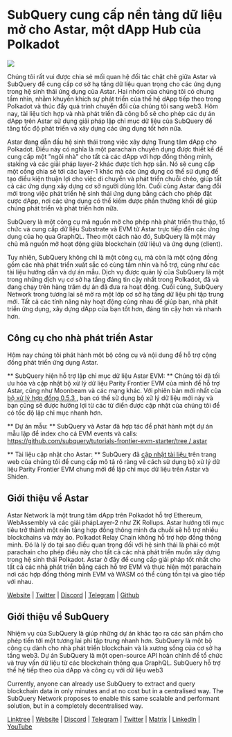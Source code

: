 # SubQuery cung cấp nền tảng dữ liệu mở cho Astar, một dApp Hub của Polkadot

![](https://miro.medium.com/max/1400/1*VtFbnTYV48Y5mpZtwZsdXA.png)

Chúng tôi rất vui được chia sẻ mối quan hệ đối tác chặt chẽ giữa Astar và SubQuery để cung cấp cơ sở hạ tầng dữ liệu quan trọng cho các ứng dụng trong hệ sinh thái ứng dụng của Astar. Hai nhóm của chúng tôi có chung tầm nhìn, nhằm khuyến khích sự phát triển của thế hệ dApp tiếp theo trong Polkadot và thúc đẩy quá trình chuyển đổi của chúng tôi sang web3. Hôm nay, tài liệu tích hợp và nhà phát triển đã công bố sẽ cho phép các dự án dApp trên Astar sử dụng giải pháp lập chỉ mục dữ liệu của SubQuery để tăng tốc độ phát triển và xây dựng các ứng dụng tốt hơn nữa.

Astar đang dẫn đầu hệ sinh thái trong việc xây dựng Trung tâm dApp cho Polkadot. Điều này có nghĩa là một parachain chuyên dụng được thiết kế để cung cấp một "ngôi nhà" cho tất cả các dApp với hợp đồng thông minh, staking và các giải pháp layer-2 khác được tích hợp sẵn. Nó sẽ cung cấp một cổng chia sẻ tới các layer-1 khác mà các ứng dụng có thể sử dụng để tạo điều kiện thuận lợi cho việc di chuyển và phát triển chuỗi chéo, giúp tất cả các ứng dụng xây dựng cơ sở người dùng lớn. Cuối cùng Astar đang đổi mới trong việc phát triển hệ sinh thái ứng dụng bằng cách cho phép đặt cược dApp, nơi các ứng dụng có thể kiếm được phần thưởng khối để giúp chúng phát triển và phát triển hơn nữa.

SubQuery là một công cụ mã nguồn mở cho phép nhà phát triển thu thập, tổ chức và cung cấp dữ liệu Substrate và EVM từ Astar trực tiếp đến các ứng dụng của họ qua GraphQL. Theo một cách nào đó, SubQuery là một máy chủ mã nguồn mở hoạt động giữa blockchain (dữ liệu) và ứng dụng (client).

Tuy nhiên, SubQuery không chỉ là một công cụ, mà còn là một cộng đồng gồm các nhà phát triển xuất sắc có cùng tầm nhìn và hỗ trợ, cũng như các tài liệu hướng dẫn và dự án mẫu. Dịch vụ được quản lý của SubQuery là một trong những dịch vụ cơ sở hạ tầng đáng tin cậy nhất trong Polkadot, đã và đang chạy trên hàng trăm dự án đã đưa ra hoạt động. Cuối cùng, SubQuery Network trong tương lai sẽ mở ra một lớp cơ sở hạ tầng dữ liệu phi tập trung mới. Tất cả các tính năng này hoạt động cùng nhau để giúp bạn, nhà phát triển ứng dụng, xây dựng dApp của bạn tốt hơn, đáng tin cậy hơn và nhanh hơn.

## **Công cụ cho nhà phát triển Astar**

Hôm nay chúng tôi phát hành một bộ công cụ và nội dung để hỗ trợ cộng đồng phát triển ứng dụng Astar.

** SubQuery hiện hỗ trợ lập chỉ mục dữ liệu Astar EVM: ** Chúng tôi đã tối ưu hóa và cập nhật bộ xử lý dữ liệu Parity Frontier EVM của mình để hỗ trợ Astar, cũng như Moonbeam và các mạng khác. Với phiên bản mới nhất của [ bộ xử lý hợp đồng 0.5.3 ](https://github.com/subquery/subql/releases/tag/contract-processors%2F0.5.3), bạn có thể sử dụng bộ xử lý dữ liệu mới này và bạn cũng sẽ được hưởng lợi từ các từ điển được cập nhật của chúng tôi để có tốc độ lập chỉ mục nhanh hơn.

** Dự án mẫu: ** SubQuery và Astar đã hợp tác để phát hành một dự án mẫu lập để index cho cả EVM events và calls: [ https://github.com/subquery/tutorials-frontier-evm-starter/tree / astar ](https://github.com/subquery/tutorials-frontier-evm-starter/tree/astar)

** Tài liệu cập nhật cho Astar: ** SubQuery đã [ cập nhật tài liệu ](https://university.subquery.network/build/substrate-evm.html) trên trang web của chúng tôi để cung cấp mô tả rõ ràng về cách sử dụng bộ xử lý dữ liệu Parity Frontier EVM chung mới để lập chỉ mục dữ liệu trên Astar và Shiden.

## Giới thiệu về Astar

Astar Network là một trung tâm dApp trên Polkadot hỗ trợ Ethereum, WebAssembly và các giải phápLayer-2 như ZK Rollups. Astar hướng tới mục tiêu trở thành một nền tảng hợp đồng thông minh đa chuỗi sẽ hỗ trợ nhiều blockchains và máy ảo. Polkadot Relay Chain không hỗ trợ hợp đồng thông minh. Đó là lý do tại sao điều quan trọng đối với hệ sinh thái là phải có một parachain cho phép điều này cho tất cả các nhà phát triển muốn xây dựng trong hệ sinh thái Polkadot. Astar ở đây để cung cấp giải pháp tốt nhất cho tất cả các nhà phát triển bằng cách hỗ trợ EVM và thực hiện một parachain nơi các hợp đồng thông minh EVM và WASM có thể cùng tồn tại và giao tiếp với nhau.

[Website](https://astar.network/) | [Twitter](https://twitter.com/AstarNetwork) | [Discord](https://discord.gg/Z3nC9U4) | [Telegram](https://t.me/PlasmOfficial) | [Github](https://github.com/AstarNetwork)

## Giới thiệu về SubQuery

Nhiệm vụ của SubQuery là giúp những dự án khác tạo ra các sản phẩm cho phép tiến tới một tương lai phi tập trung nhanh hơn. SubQuery là một bộ công cụ dành cho nhà phát triển blockchain và là xương sống của cơ sở hạ tầng web3. Dự án SubQuery là một open-source API hoàn chỉnh để tổ chức và truy vấn dữ liệu từ các blockchain thông qua GraphQL. SubQuery hỗ trợ thế hệ tiếp theo của dApp và công cụ với dữ liệu web3

Currently, anyone can already use SubQuery to extract and query blockchain data in only minutes and at no cost but in a centralised way. The SubQuery Network proposes to enable this same scalable and performant solution, but in a completely decentralised way.

[Linktree](https://linktr.ee/subquerynetwork) | [Website](https://subquery.network/) | [Discord](https://discord.com/invite/78zg8aBSMG) | [Telegram](https://t.me/subquerynetwork) | [Twitter](https://twitter.com/subquerynetwork) | [Matrix](https://matrix.to/#/#subquery:matrix.org) | [LinkedIn](https://www.linkedin.com/company/subquery) | [YouTube](https://www.youtube.com/channel/UCi1a6NUUjegcLHDFLr7CqLw)
